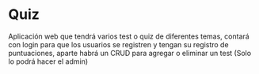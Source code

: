 # Quiz
Aplicación web que tendrá varios test o quiz de diferentes temas, contará con login para que los usuarios se registren y tengan su registro de puntuaciones, aparte habrá un CRUD para agregar o eliminar un test (Solo lo podrá hacer el admin)
